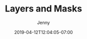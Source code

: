 ---
title: "Layers and Masks"
date: 2019-04-12T12:04:05-07:00
draft: false
author: "Jenny"
tags: []
weight: 3
---